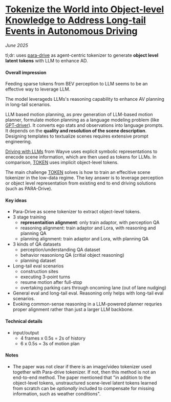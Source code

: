 # [Tokenize the World into Object-level Knowledge to Address Long-tail Events in Autonomous Driving](https://arxiv.org/abs/2407.00959)

_June 2025_

tl;dr: uses [para-drive](para-drive.md) as agent-centric tokenizer to generate **object level latent tokens** with LLM to enhance AD.

#### Overall impression
Feeding sparse tokens from BEV perception to LLM seems to be an effective way to leverage LLM.

The model leverageds LLMs's reasoning capability to enhance AV planning in long-tail scenarios.

LLM based motion planning, as prev generation of LLM-based motion planner, formulate motion planning as a language modeling problem (like [GPT-driver](gpt_driver.md)). It converts ego stats and observations into language prompts. It depends on the **quality and resolution of the scene description**. Designing templates to textualize scenes requires extensive prompt engineering.

[Driving with LLMs](driving_with_llms.md) from Wayve uses explicit symbolic representations to enecode scene information, which are then used as tokens for LLMs. In comparison, [TOKEN](token_ad.md) uses implicit object-level tokens. 

The main challenge [TOKEN](token_ad.md) solves is how to train an effecitive scene tokenizer in the low-data regime. The key answer is to leverage perception or object level representation from existing end to end driving solutions (such as PARA-Drive).

#### Key ideas
- Para-Drive as scene tokenizer to extract object-level tokens. 
- 3 stage training
	- **representaition alignment**: only train adaptor, with perception QA 
	- reasoning alignment: train adaptor and Lora, with reasoning and planning QA
	- planning alignment: train adaptor and Lora, with planning QA
- 3 kinds of QA datasets
	- perception/understanding QA dataset
	- behavior reasoniong QA (critial object reasoning)
	- planning dataset
- Long-tail eval scenarios
	- construction sites
	- executing 3-point turns
	- resume motion after full-stop
	- overtaking parking cars through oncoming lane (out of lane nudging)
- General eval and long-tail eval. Reasoning only helps with long-tail eval scenarios. 
- Evoking common-sense reasoning in a LLM-powered planner requries proper alignment rather than just a larger LLM backbone.


#### Technical details
- input/output
	- 4 frames x 0.5s = 2s of history
	- 6 x 0.5s = 3s of motion plan

	
	
#### Notes
- The paper was not clear if there is an image/video tokenizer used together with Para-drive tokenizer. If not, then this method is not an end-to-end method. The paper mentioned that "in addition to the object-level tokens, unstrauctured scene-level latent tokens learned from scratch can be *optionally* included to compensate for missing information, such as weather conditions".


